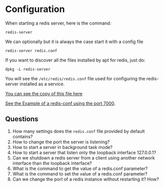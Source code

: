 # Configuration

When starting a redis server, here is the command:

```
redis-server
```

We can optionally but it is always the case start it with a config file

```
redis-server redis.conf
```

If you want to discover all the files installed by apt for redis, just do:

```
dpkg -L redis-server
```

You will see the `/etc/redis/redis.conf` file used for configuring the redis-server installed as a service.

[You can see the copy of this file here](./redis.conf)

[See the Example of a redis-conf using the port 7000](./7000/redis.conf).

## Questions

1. How many settings does the `redis.conf` file provided by default contains?
2. How to change the port the server is listening?
3. How to start a server in background task mode?
4. How to start a server that listen only the loopback interface 127.0.0.1?
5. Can we shutdown a redis server from a client using another network interface than the loopback interface?
6. What is the command to get the value of a redis.conf parameter?
7. What is the command to set the value of a redis.conf parameter?
8. Can we change the port of a redis instance without restarting it? How?

